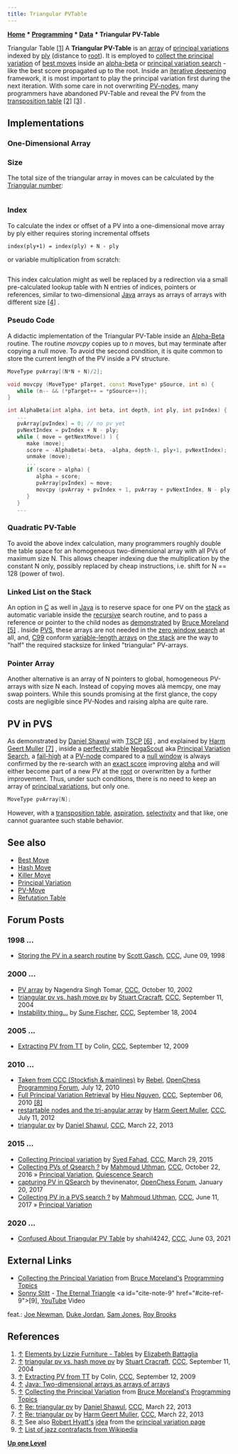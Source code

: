 ```yaml
---
title: Triangular PVTable
---
```

**[Home](Home "Home") \* [Programming](Programming "Programming") \* [Data](Data "Data") \* Triangular PV-Table**



 [](http://www.elementsbylizzie.com/Furn_Tables.html) Triangular Table <a id="cite-note-1" href="#cite-ref-1">[1]</a> 
A **Triangular PV-Table** is an [array](Array "Array") of [principal variations](Principal_Variation "Principal Variation") indexed by [ply](Ply "Ply") (distance to [root](Root "Root")). It is employed to [collect the principal variation](Principal_Variation#CollectionDuringSearch "Principal Variation") of [best moves](Best_Move "Best Move") inside an [alpha-beta](Alpha-Beta "Alpha-Beta") or [principal variation search](Principal_Variation_Search "Principal Variation Search") - like the best score propagated up to the root. Inside an [iterative deepening](Iterative_Deepening "Iterative Deepening") framework, it is most important to play the principal variation first during the next iteration. With some care in not overwriting [PV-nodes](Node_Types#pv-node "Node Types"), many programmers have abandoned PV-Table and reveal the PV from the [transposition table](Transposition_Table "Transposition Table") <a id="cite-note-2" href="#cite-ref-2">[2]</a> <a id="cite-note-3" href="#cite-ref-3">[3]</a> . 



## Implementations


### One-Dimensional Array


### Size


The total size of the triangular array in moves can be calculated by the [Triangular number](https://en.wikipedia.org/wiki/Triangular_number):




```C++size = 1+2+3+ ... +(N-1)+N = ½ N(N+1)

```

### Index


To calculate the index or offset of a PV into a one-dimensional move array by ply either requires storing incremental offsets




```C++index(0) = 0 
index(ply+1) = index(ply) + N - ply 

```

or variable multiplication from scratch:




```C++index(ply) = ½ ply (2N + 1 - ply )

```

This index calculation might as well be replaced by a redirection via a small pre-calculated lookup table with N entries of indices, pointers or references, similar to two-dimensional [Java](Java "Java") arrays as arrays of arrays with different size <a id="cite-note-4" href="#cite-ref-4">[4]</a> .



### Pseudo Code


A didactic implementation of the Triangular PV-Table inside an [Alpha-Beta](Alpha-Beta "Alpha-Beta") routine. The routine *movcpy* copies up to *n* moves, but may terminate after copying a null move. To avoid the second condition, it is quite common to store the current length of the PV inside a PV structure.




```C++
MoveType pvArray[(N*N + N)/2];

void movcpy (MoveType* pTarget, const MoveType* pSource, int n) {
   while (n-- && (*pTarget++ = *pSource++));
}

int AlphaBeta(int alpha, int beta, int depth, int ply, int pvIndex) {
   ...
   pvArray[pvIndex] = 0; // no pv yet
   pvNextIndex = pvIndex + N - ply;
   while ( move = getNextMove() ) {
      make (move);
      score = -AlphaBeta(-beta, -alpha, depth-1, ply+1, pvNextIndex);
      unmake (move);
      ...
      if (score > alpha) {
         alpha = score;
         pvArray[pvIndex] = move;
         movcpy (pvArray + pvIndex + 1, pvArray + pvNextIndex, N - ply - 1);
      }
   }
   ...

```

### Quadratic PV-Table


To avoid the above index calculation, many programmers roughly double the table space for an homogeneous two-dimensional array with all PVs of maximum size N. This allows cheaper indexing due the multiplication by the constant N only, possibly replaced by cheap instructions, i.e. shift for N == 128 (power of two).




### Linked List on the Stack


An option in [C](C "C") as well in [Java](Java "Java") is to reserve space for one PV on the [stack](Stack "Stack") as automatic variable inside the [recursive](Recursion "Recursion") search routine, and to pass a reference or pointer to the child nodes as [demonstrated](index.php?title=Principal_variation&action=edit&redlink=1 "Principal variation (page does not exist)") by [Bruce Moreland](Bruce_Moreland "Bruce Moreland") <a id="cite-note-5" href="#cite-ref-5">[5]</a> . Inside [PVS](Principal_Variation_Search "Principal Variation Search"), these arrays are not needed in the [zero window search](Principal_Variation_Search#ZWS "Principal Variation Search") at all, and, [C99](C "C") conform [variable-length arrays](https://en.wikipedia.org/wiki/Variable-length_array) on [the stack](Array#Stack "Array") are the way to "half" the required stacksize for linked "triangular" PV-arrays.



### Pointer Array


Another alternative is an array of N pointers to global, homogeneous PV-arrays with size N each. Instead of copying moves alá memcpy, one may swap pointers. While this sounds promising at the first glance, the copy costs are negligible since PV-Nodes and raising alpha are quite rare.




## PV in PVS


As demonstrated by [Daniel Shawul](Daniel_Shawul "Daniel Shawul") with [TSCP](TSCP "TSCP") <a id="cite-note-6" href="#cite-ref-6">[6]</a> , and explained by [Harm Geert Muller](Harm_Geert_Muller "Harm Geert Muller") <a id="cite-note-7" href="#cite-ref-7">[7]</a> , inside a [perfectly stable](Search_Instability "Search Instability") [NegaScout](NegaScout "NegaScout") aka [Principal Variation Search](Principal_Variation_Search "Principal Variation Search"), a [fail-high](Fail-High "Fail-High") at a [PV-node](Node_Types#pv-node "Node Types") compared to a [null window](Null_Window "Null Window") is always confirmed by the re-search with an [exact score](Exact_Score "Exact Score") improving [alpha](Alpha "Alpha") and will either become part of a new PV at the [root](Root "Root") or overwritten by a further improvement. Thus, under such conditions, there is no need to keep an array of [principal variations](Principal_Variation "Principal Variation"), but only one.




```C++
MoveType pvArray[N];

```

However, with a [transposition table](Transposition_Table "Transposition Table"), [aspiration](Aspiration_Windows "Aspiration Windows"), [selectivity](Selectivity "Selectivity") and that like, one cannot guarantee such stable behavior.



## See also


* [Best Move](Best_Move "Best Move")
* [Hash Move](Hash_Move "Hash Move")
* [Killer Move](Killer_Move "Killer Move")
* [Principal Variation](Principal_Variation "Principal Variation")
* [PV-Move](PV-Move "PV-Move")
* [Refutation Table](Refutation_Table "Refutation Table")


## Forum Posts


### 1998 ...


* [Storing the PV in a search routine](https://www.stmintz.com/ccc/index.php?id=20265) by [Scott Gasch](Scott_Gasch "Scott Gasch"), [CCC](CCC "CCC"), June 09, 1998


### 2000 ...


* [PV array](https://www.stmintz.com/ccc/index.php?id=258053) by Nagendra Singh Tomar, [CCC](CCC "CCC"), October 10, 2002
* [triangular pv vs. hash move pv](https://www.stmintz.com/ccc/index.php?id=387179) by [Stuart Cracraft](Stuart_Cracraft "Stuart Cracraft"), [CCC](CCC "CCC"), September 11, 2004
* [Instability thing...](https://www.stmintz.com/ccc/index.php?id=388106) by [Sune Fischer](Sune_Fischer "Sune Fischer"), [CCC](CCC "CCC"), September 18, 2004


### 2005 ...


* [Extracting PV from TT](http://www.talkchess.com/forum/viewtopic.php?t=29730) by Colin, [CCC](CCC "CCC"), September 12, 2009


### 2010 ...


* [Taken from CCC (Stockfish & mainlines)](http://www.open-chess.org/viewtopic.php?f=5&t=434) by [Rebel](Ed_Schroder "Ed Schroder"), [OpenChess Programming Forum](Computer_Chess_Forums "Computer Chess Forums"), July 12, 2010
* [Full Principal Variation Retrieval](http://www.talkchess.com/forum/viewtopic.php?t=35982) by [Hieu Nguyen](index.php?title=Hieu_Nguyen&action=edit&redlink=1 "Hieu Nguyen (page does not exist)"), [CCC](CCC "CCC"), September 06, 2010 <a id="cite-note-8" href="#cite-ref-8">[8]</a>
* [restartable nodes and the tri-angular array](http://www.talkchess.com/forum/viewtopic.php?t=44371) by [Harm Geert Muller](Harm_Geert_Muller "Harm Geert Muller"), [CCC](CCC "CCC"), July 11, 2012
* [triangular pv](http://www.talkchess.com/forum/viewtopic.php?t=47573) by [Daniel Shawul](Daniel_Shawul "Daniel Shawul"), [CCC](CCC "CCC"), March 22, 2013


### 2015 ...


* [Collecting Principal variation](http://www.talkchess.com/forum/viewtopic.php?t=55819) by [Syed Fahad](Syed_Fahad "Syed Fahad"), [CCC](CCC "CCC"), March 29, 2015
* [Collecting PVs of Qsearch ?](http://www.talkchess.com/forum/viewtopic.php?t=61796) by [Mahmoud Uthman](index.php?title=Mahmoud_Uthman&action=edit&redlink=1 "Mahmoud Uthman (page does not exist)"), [CCC](CCC "CCC"), October 22, 2016 » [Principal Variation](Principal_Variation "Principal Variation"), [Quiescence Search](Quiescence_Search "Quiescence Search")
* [capturing PV in QSearch](http://www.open-chess.org/viewtopic.php?f=5&t=3072) by thevinenator, [OpenChess Forum](Computer_Chess_Forums "Computer Chess Forums"), January 20, 2017
* [Collecting PV in a PVS search ?](http://www.talkchess.com/forum/viewtopic.php?t=64256) by [Mahmoud Uthman](index.php?title=Mahmoud_Uthman&action=edit&redlink=1 "Mahmoud Uthman (page does not exist)"), [CCC](CCC "CCC"), June 11, 2017 » [Principal Variation](Principal_Variation "Principal Variation")


### 2020 ...


* [Confused About Triangular PV Table](http://www.talkchess.com/forum3/viewtopic.php?f=7&t=77431) by shahil4242, [CCC](CCC "CCC"), June 03, 2021


## External Links


* [Collecting the Principal Variation](http://web.archive.org/web/20040427013839/brucemo.com/compchess/programming/pv.htm) from [Bruce Moreland's](Bruce_Moreland "Bruce Moreland") [Programming Topics](http://web.archive.org/web/20040403211728/brucemo.com/compchess/programming/index.htm)
* [Sonny Stitt](https://en.wikipedia.org/wiki/Sonny_Stitt) - [The Eternal Triangle](https://en.wikipedia.org/wiki/The_Champ_(Sonny_Stitt_album)) <a id="cite-note-9" href="#cite-ref-9">[9]</a>, [YouTube](https://en.wikipedia.org/wiki/YouTube) Video


 feat.: [Joe Newman](https://en.wikipedia.org/wiki/Joe_Newman_(trumpeter)), [Duke Jordan](https://en.wikipedia.org/wiki/Duke_Jordan), [Sam Jones](https://en.wikipedia.org/wiki/Sam_Jones_(musician)), [Roy Brooks](https://en.wikipedia.org/wiki/Roy_Brooks)
 
## References


1. <a id="cite-ref-1" href="#cite-note-1">↑</a> [Elements by Lizzie Furniture - Tables](http://www.elementsbylizzie.com/Furn_Tables.html) by [Elizabeth Battaglia](http://www.elementsbylizzie.com/Home_Page.html)
2. <a id="cite-ref-2" href="#cite-note-2">↑</a> [triangular pv vs. hash move pv](https://www.stmintz.com/ccc/index.php?id=387179) by [Stuart Cracraft](Stuart_Cracraft "Stuart Cracraft"), [CCC](CCC "CCC"), September 11, 2004
3. <a id="cite-ref-3" href="#cite-note-3">↑</a> [Extracting PV from TT](http://www.talkchess.com/forum/viewtopic.php?t=29730) by Colin, [CCC](CCC "CCC"), September 12, 2009
4. <a id="cite-ref-4" href="#cite-note-4">↑</a> [Java: Two-dimensional arrays as arrays of arrays](http://leepoint.net/notes-java/data/arrays/arrays-2D-2.html)
5. <a id="cite-ref-5" href="#cite-note-5">↑</a> [Collecting the Principal Variation](http://web.archive.org/web/20040427013839/brucemo.com/compchess/programming/pv.htm) from [Bruce Moreland's](Bruce_Moreland "Bruce Moreland") [Programming Topics](http://web.archive.org/web/20040403211728/brucemo.com/compchess/programming/index.htm)
6. <a id="cite-ref-6" href="#cite-note-6">↑</a> [Re: triangular pv](http://www.talkchess.com/forum/viewtopic.php?t=47573&start=4) by [Daniel Shawul](Daniel_Shawul "Daniel Shawul"), [CCC](CCC "CCC"), March 22, 2013
7. <a id="cite-ref-7" href="#cite-note-7">↑</a> [Re: triangular pv](http://www.talkchess.com/forum/viewtopic.php?t=47573&start=10) by [Harm Geert Muller](Harm_Geert_Muller "Harm Geert Muller"), [CCC](CCC "CCC"), March 22, 2013
8. <a id="cite-ref-8" href="#cite-note-8">↑</a> See also [Robert Hyatt's](Robert_Hyatt "Robert Hyatt") [idea](Principal_Variation#SeparateTT "Principal Variation") from the [principal variation page](Principal_Variation "Principal Variation")
9. <a id="cite-ref-9" href="#cite-note-9">↑</a> [List of jazz contrafacts from Wikipedia](https://en.wikipedia.org/wiki/List_of_jazz_contrafacts)

**[Up one Level](Data "Data")**







 
